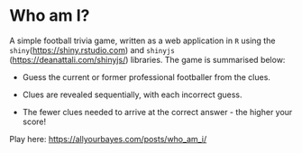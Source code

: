 # Who am I?

A simple football trivia game, written as a web application in `R` using the `shiny`(https://shiny.rstudio.com) and `shinyjs` (https://deanattali.com/shinyjs/) libraries. The game is summarised below:

- Guess the current or former professional footballer from the clues.

 - Clues are revealed sequentially, with each incorrect guess.

 - The fewer clues needed to arrive at the correct answer - the higher your score!

Play here: https://allyourbayes.com/posts/who_am_i/

